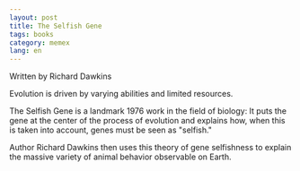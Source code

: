 ```yaml
---
layout: post
title: The Selfish Gene
tags: books
category: memex
lang: en
---
```


Written by Richard Dawkins 

Evolution is driven by varying abilities and limited resources.

The Selfish Gene is a landmark 1976 work in the field of biology: It puts the gene at the center of the process of evolution and explains how, when this is taken into account, genes must be seen as "selfish."

Author Richard Dawkins then uses this theory of gene selfishness to explain the massive variety of animal behavior observable on Earth.